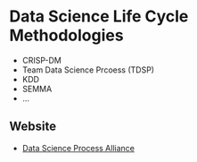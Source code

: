 # Data Science Life Cycle Methodologies

-  CRISP-DM
-  Team Data Science Prcoess (TDSP)
-  KDD
-  SEMMA
-  ...


## Website

- [Data Science Process Alliance](https://www.datascience-pm.com)
